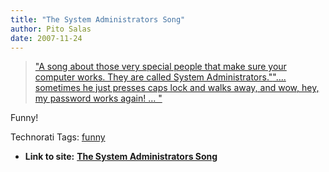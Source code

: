 ```yaml
---
title: "The System Administrators Song"
author: Pito Salas
date: 2007-11-24
---
```




> ["A song about those very special people that make sure your computer works.
> They are called System
> Administrators."](<http://video.google.com/videoplay?docid=-7193470719293309352>)["….
> sometimes he just presses caps lock and walks away, and wow, hey, my
> password works again! …
> "](<http://video.google.com/videoplay?docid=-7193470719293309352>)

Funny!

Technorati Tags: [funny](<http://www.technorati.com/tag/funny>)


* **Link to site:** **[The System Administrators Song](None)**
